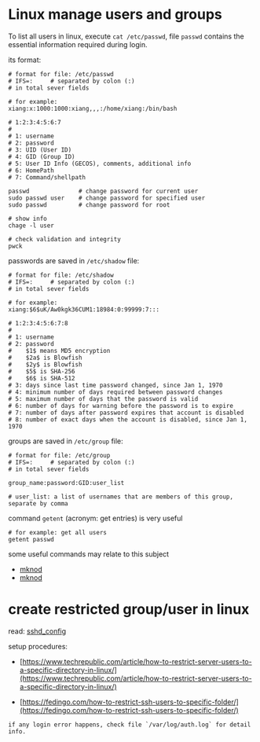 ---
---

# Linux manage users and groups

To list all users in linux, execute `cat /etc/passwd`, file `passwd` contains the essential information required during login.

its format:

```
# format for file: /etc/passwd
# IFS=:     # separated by colon (:)
# in total sever fields

# for example:
xiang:x:1000:1000:xiang,,,:/home/xiang:/bin/bash

# 1:2:3:4:5:6:7
#
# 1: username
# 2: password
# 3: UID (User ID)
# 4: GID (Group ID)
# 5: User ID Info (GECOS), comments, additional info
# 6: HomePath
# 7: Command/shellpath
```

```
passwd              # change password for current user
sudo passwd user    # change password for specified user
sudo passwd         # change password for root

# show info
chage -l user

# check validation and integrity
pwck
```


passwords are saved in `/etc/shadow` file:

```
# format for file: /etc/shadow
# IFS=:     # separated by colon (:)
# in total sever fields

# for example:
xiang:$6$uK/Aw0kgk36CUM1:18984:0:99999:7:::

# 1:2:3:4:5:6:7:8
#
# 1: username
# 2: password
#    $1$ means MD5 encryption
#    $2a$ is Blowfish
#    $2y$ is Blowfish
#    $5$ is SHA-256
#    $6$ is SHA-512
# 3: days since last time password changed, since Jan 1, 1970
# 4: minimum number of days required between password changes
# 5: maximum number of days that the password is valid
# 6: number of days for warning before the password is to expire
# 7: number of days after password expires that account is disabled
# 8: number of exact days when the account is disabled, since Jan 1, 1970
```


groups are saved in `/etc/group` file:

```
# format for file: /etc/group
# IFS=:     # separated by colon (:)
# in total sever fields

group_name:password:GID:user_list

# user_list: a list of usernames that are members of this group, separate by comma
```

command `getent` (acronym: get entries) is very useful

```
# for example: get all users
getent passwd
```

some useful commands may relate to this subject

* [mknod](https://wiki.linuxquestions.org/wiki/Mknod)
* [mknod](https://man7.org/linux/man-pages/man2/mknod.2.html)


# create restricted group/user in linux

read: [sshd_config](https://man.openbsd.org/sshd_config)

setup procedures:

* [https://www.techrepublic.com/article/how-to-restrict-server-users-to-a-specific-directory-in-linux/](https://www.techrepublic.com/article/how-to-restrict-server-users-to-a-specific-directory-in-linux/)

* [https://fedingo.com/how-to-restrict-ssh-users-to-specific-folder/](https://fedingo.com/how-to-restrict-ssh-users-to-specific-folder/)



```note
if any login error happens, check file `/var/log/auth.log` for detail info.
```


